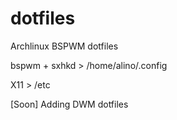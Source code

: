# dotfiles
Archlinux BSPWM dotfiles

bspwm + sxhkd > /home/alino/.config

X11 > /etc

[Soon] Adding DWM dotfiles
